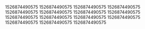 1526874490575
1526874490575
1526874490575
1526874490575
1526874490575
1526874490575
1526874490575
1526874490575
1526874490575
1526874490575
1526874490575
1526874490575
1526874490575
1526874490575
1526874490575